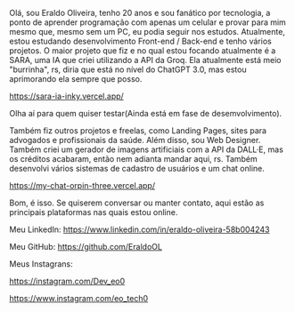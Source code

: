    Olá, sou Eraldo Oliveira, tenho 20 anos e sou fanático por tecnologia, a ponto de aprender programação com apenas um celular e provar para mim mesmo que, mesmo sem um PC, eu podia seguir nos estudos. Atualmente, estou estudando desenvolvimento Front-end / Back-end e tenho vários projetos. O maior projeto que fiz e no qual estou focando atualmente é a SARA, uma IA que criei utilizando a API da Groq. Ela atualmente está meio "burrinha", rs, diria que está no nível do ChatGPT 3.0, mas estou aprimorando ela sempre que posso.


  https://sara-ia-inky.vercel.app/

  Olha aí para quem quiser testar(Ainda está em fase de desemvolvimento).


   Também fiz outros projetos e freelas, como Landing Pages, sites para advogados e profissionais da saúde. Além disso, sou Web Designer. Também criei um gerador de imagens artificiais com a API da DALL·E, mas os créditos acabaram, então nem adianta mandar aqui, rs. Também desenvolvi vários sistemas de cadastro de usuários e um chat online.


   https://my-chat-orpin-three.vercel.app/

   Bom, é isso. Se quiserem conversar ou manter contato, aqui estão as principais plataformas nas quais estou online.



   Meu LinkedIn:
   https://www.linkedin.com/in/eraldo-oliveira-58b004243


   Meu GitHub:
   https://github.com/EraldoOL


   Meus Instagrans:

   https://instagram.com/Dev_eo0

   https://www.instagram.com/eo_tech0
